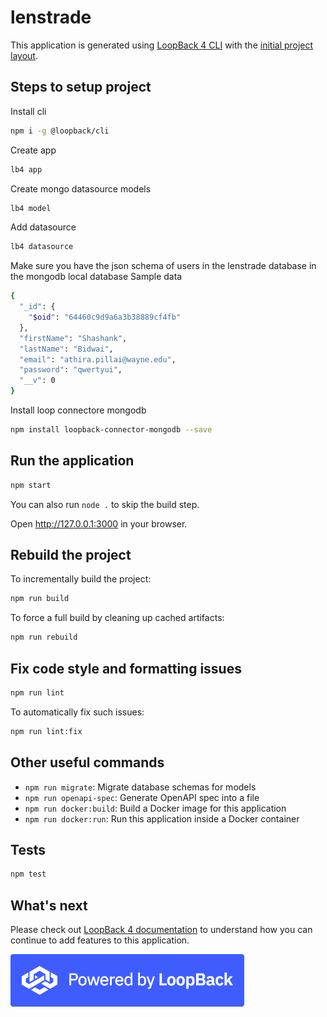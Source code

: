 # lenstrade

This application is generated using [LoopBack 4 CLI](https://loopback.io/doc/en/lb4/Command-line-interface.html) with the
[initial project layout](https://loopback.io/doc/en/lb4/Loopback-application-layout.html).

## Steps to setup project
Install cli 

```sh
npm i -g @loopback/cli
```
Create app

```sh
lb4 app
```

Create mongo datasource models

```sh
lb4 model
```

Add datasource

```sh
lb4 datasource
```

Make sure you have the json schema of users in the lenstrade database in the mongodb local database
Sample data

```sh
{
  "_id": {
    "$oid": "64460c9d9a6a3b38889cf4fb"
  },
  "firstName": "Shashank",
  "lastName": "Bidwai",
  "email": "athira.pillai@wayne.edu",
  "password": "qwertyui",
  "__v": 0
}
```

Install loop connectore mongodb

```sh
npm install loopback-connector-mongodb --save
```



## Run the application

```sh
npm start
```

You can also run `node .` to skip the build step.

Open http://127.0.0.1:3000 in your browser.

## Rebuild the project

To incrementally build the project:

```sh
npm run build
```

To force a full build by cleaning up cached artifacts:

```sh
npm run rebuild
```

## Fix code style and formatting issues

```sh
npm run lint
```

To automatically fix such issues:

```sh
npm run lint:fix
```

## Other useful commands

- `npm run migrate`: Migrate database schemas for models
- `npm run openapi-spec`: Generate OpenAPI spec into a file
- `npm run docker:build`: Build a Docker image for this application
- `npm run docker:run`: Run this application inside a Docker container

## Tests

```sh
npm test
```

## What's next

Please check out [LoopBack 4 documentation](https://loopback.io/doc/en/lb4/) to
understand how you can continue to add features to this application.

[![LoopBack](https://github.com/loopbackio/loopback-next/raw/master/docs/site/imgs/branding/Powered-by-LoopBack-Badge-(blue)-@2x.png)](http://loopback.io/)
